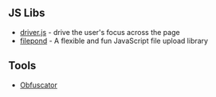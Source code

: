 ## JS Libs

- [driver.js](http://kamranahmed.info/driver) - drive the user's focus across the page
- [filepond](https://pqina.nl/filepond/) - A flexible and fun JavaScript file upload library

## Tools
- [Obfuscator](http://www.javascriptobfuscator.com/Javascript-Obfuscator.aspx)
